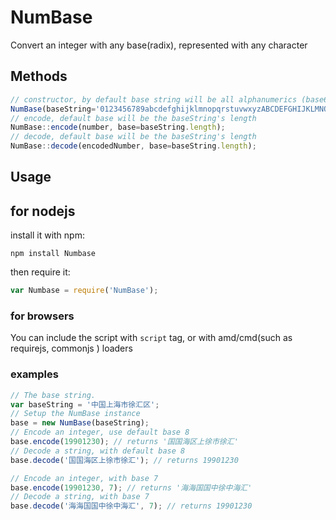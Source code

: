 # NumBase
Convert an integer with any base(radix), represented with any character


## Methods

```js
// constructor, by default base string will be all alphanumerics (base62)
NumBase(baseString='0123456789abcdefghijklmnopqrstuvwxyzABCDEFGHIJKLMNOPQRSTUVWXYZ')
// encode, default base will be the baseString's length
NumBase::encode(number, base=baseString.length);
// decode, default base will be the baseString's length
NumBase::decode(encodedNumber, base=baseString.length);
```

## Usage

## for nodejs
install it with npm:

```
npm install Numbase
```

then require it:

```js
var Numbase = require('NumBase');
```


### for browsers
You can include the script with `script` tag, or with amd/cmd(such as requirejs, commonjs ) loaders

### examples

```js
// The base string.
var baseString = '中国上海市徐汇区';
// Setup the NumBase instance
base = new NumBase(baseString);
// Encode an integer, use default base 8
base.encode(19901230); // returns '国国海区上徐市徐汇'
// Decode a string, with default base 8
base.decode('国国海区上徐市徐汇'); // returns 19901230

// Encode an integer, with base 7
base.encode(19901230, 7); // returns '海海国国中徐中海汇'
// Decode a string, with base 7
base.decode('海海国国中徐中海汇', 7); // returns 19901230
```